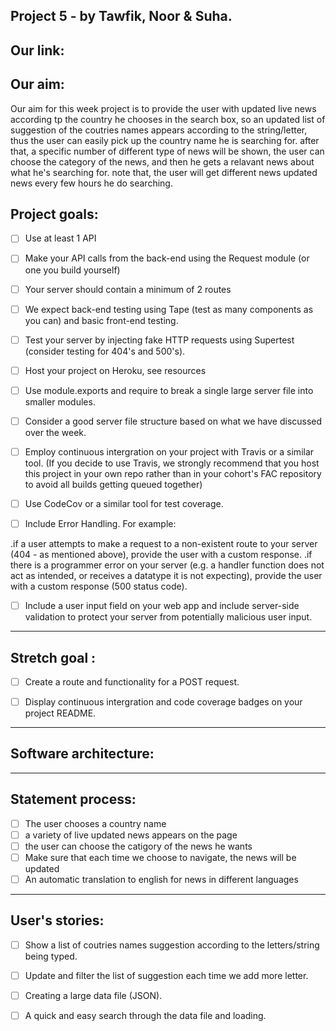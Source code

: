 
Project 5 - by Tawfik, Noor & Suha.
---

Our link:
---

Our aim:
---

Our aim for this week project is to provide the user with updated live news according tp the country he chooses in the search box, so an updated list of suggestion of the coutries names appears according to the string/letter, thus the user can easily pick up the country name he is searching for. after that, a specific number of different type of news will be shown, the user can choose the category of the news, and then he gets a relavant news about what he's searching for. note that, the user will get different news updated news every few hours he do searching. 


Project goals:
---

- [ ] Use at least 1 API

- [ ] Make your API calls from the back-end using the Request module (or one you build yourself)

- [ ] Your server should contain a minimum of 2 routes

- [ ] We expect back-end testing using Tape (test as many components as you can) and basic front-end testing.

- [ ] Test your server by injecting fake HTTP requests using Supertest (consider testing for 404's and 500's).

- [ ] Host your project on Heroku, see resources

- [ ] Use module.exports and require to break a single large server file into smaller modules.

- [ ] Consider a good server file structure based on what we have discussed over the week.

- [ ] Employ continuous intergration on your project with Travis or a similar tool. (If you decide to use Travis, we strongly recommend that you host this project in your own repo rather than in your cohort's FAC repository to avoid all builds getting queued together)

- [ ] Use CodeCov or a similar tool for test coverage.

- [ ] Include Error Handling. For example:

.if a user attempts to make a request to a non-existent route to your server (404 - as mentioned above), provide the user with a custom response.
.if there is a programmer error on your server (e.g. a handler function does not act as intended, or receives a datatype it is not expecting), provide the user with a custom response (500 status code).
- [ ] Include a user input field on your web app and include server-side validation to protect your server from potentially malicious user input.
---
Stretch goal :
---
- [ ] Create a route and functionality for a POST request.

- [ ] Display continuous intergration and code coverage badges on your project README.
---
Software architecture:
---

---
Statement process:
---
- [ ] The user chooses a country name
- [ ] a variety of live updated news appears on the page
- [ ] the user can choose the catigory of the news he wants
- [ ] Make sure that each time we choose to navigate, the news will be updated
- [ ] An automatic translation to english for news in different languages
---
User's stories:
---
 - [ ] Show a list of coutries names suggestion according to the letters/string being typed.
 - [ ] Update and filter the list of suggestion each time we add more letter.
 - [ ] Creating a large data file (JSON).
 - [ ] A quick and easy search through the data file and loading.
 
